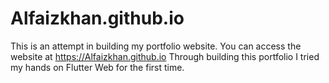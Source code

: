 # Alfaizkhan.github.io
This is an attempt in building my portfolio website. You can access the website at https://Alfaizkhan.github.io Through building this portfolio I tried my hands on Flutter Web for the first time.
